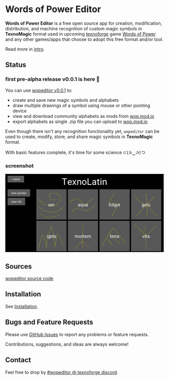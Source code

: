 # Words of Power Editor

**Words of Power Editor** is a free open source app for creation,
modification, distribution, and machine recognition of custom magic
symbols in **TexnoMagic** format used in upcoming
[texnoforge](https://texnoforge.dev)
game
[Words of Power](https://texnoforge.dev/pages/words-of-power.html)
and any other games/apps that choose to adopt this free format and/or tool.

Read more in [intro](intro.md).

## Status

### first pre-alpha release v0.0.1 is here 🎉

You can use [wopeditor v0.0.1][v0.0.1] to:

* create and save new magic symbols and alphabets
* draw multiple drawings of a symbol using mouse or other pointing device
* view and download community alphabets as mods from [wop.mod.io]
* export alphabets as single .zip file you can upload to [wop.mod.io]

Even though there isn't any recognition functionality yet, `wopeditor` can be
used to create, modify, store, and share magic symbols in **TexnoMagic** format.

With basic features complete, it's time for some science ⊂(✰‿✰)つ

### screenshot

![Words of Power Editor teaser](img/words_of_power_teaser.png)


## Sources

[wopeditor source code](https://github.com/texnoforge/wopeditor/)


## Installation

See [Installation](install.md).


## Bugs and Feature Requests

Please use [GitHub Issues](https://github.com/texnoforge/wopeditor/issues)
to report any problems or feature requests.

Contributions, suggestions, and ideas are always welcome!


## Contact

Feel free to drop by
[#wopeditor @ texnoforge discord](https://discord.gg/Dq3vaeg3pG).


[v0.0.1]: https://github.com/texnoforge/wopeditor/releases/tag/v0.0.1
[wop.mod.io]: https://wop.mod.io
